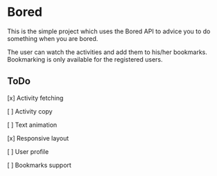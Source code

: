 # Bored

This is the simple project which uses the Bored API to advice you to do something when you are bored.

The user can watch the activities and add them to his/her bookmarks. Bookmarking is only available for the registered users. 

## ToDo
[x] Activity fetching

[ ] Activity copy 

[ ] Text animation

[x] Responsive layout

[ ] User profile

[ ] Bookmarks support
